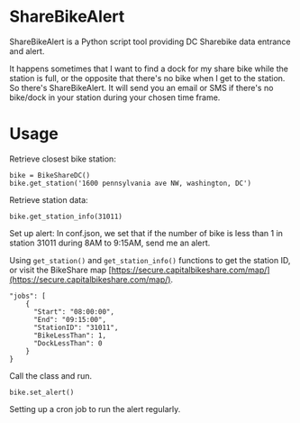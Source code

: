 # ShareBikeAlert

ShareBikeAlert is a Python script tool providing DC Sharebike data entrance and alert.

It happens sometimes that I want to find a dock for my share bike while the station is full, or the opposite that there's no bike when I get to the station. So there's ShareBikeAlert. It will send you an email or SMS if there's no bike/dock in your station during your chosen time frame.

# Usage

Retrieve closest bike station:
```
bike = BikeShareDC()
bike.get_station('1600 pennsylvania ave NW, washington, DC')
```

Retrieve station data:
```
bike.get_station_info(31011)
```

Set up alert:
In conf.json, we set that if the number of bike is less than 1 in station 31011 during 8AM to 9:15AM, send me an alert.

Using `get_station()` and `get_station_info()` functions to get the station ID, or visit the BikeShare map [https://secure.capitalbikeshare.com/map/](https://secure.capitalbikeshare.com/map/).
```
"jobs": [
    {
      "Start": "08:00:00",
      "End": "09:15:00",
      "StationID": "31011",
      "BikeLessThan": 1,
      "DockLessThan": 0
    }
}
```

Call the class and run.
```
bike.set_alert()
```

Setting up a cron job to run the alert regularly.
